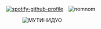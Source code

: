 [![spotify-github-profile](https://spotify-github-profile.kittinanx.com/api/view?uid=ldyc4agxdg0qbdd1wigoyvno6&cover_image=true&theme=natemoo-re&show_offline=false&background_color=151b23&interchange=true&bar_color=6c5794&bar_color_cover=true)](https://github.com/kittinan/spotify-github-profile)
⠀![nomnom](https://media4.giphy.com/media/v1.Y2lkPTc5MGI3NjExbmg1bHVqMmlnYXI5dDl2bmJqMDZlYzNob3BwbjJqbGlhNzR6NHg4ZCZlcD12MV9pbnRlcm5hbF9naWZfYnlfaWQmY3Q9cw/1ODOFDwuXTubKpS9O3/giphy.gif)⠀

⠀⠀⠀⠀
![МУТИНИДУО](https://media1.giphy.com/media/v1.Y2lkPTc5MGI3NjExM2JraHY3NmVrb3NkeTI5dWE3aDVoMGY1eml0MXdxOWdmNjN5emdrbiZlcD12MV9pbnRlcm5hbF9naWZfYnlfaWQmY3Q9Zw/GdbwBILV98xeeiDoQW/giphy.gif) ⠀


